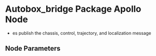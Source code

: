 # Autobox_bridge Package Apollo Node

* es publish the chassis, control, trajectory, and localization message


## Node Parameters

